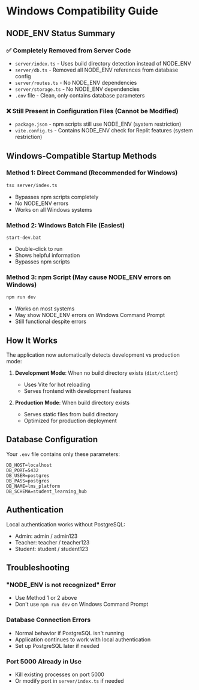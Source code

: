 # Windows Compatibility Guide

## NODE_ENV Status Summary

### ✅ Completely Removed from Server Code
- `server/index.ts` - Uses build directory detection instead of NODE_ENV
- `server/db.ts` - Removed all NODE_ENV references from database config
- `server/routes.ts` - No NODE_ENV dependencies
- `server/storage.ts` - No NODE_ENV dependencies
- `.env` file - Clean, only contains database parameters

### ❌ Still Present in Configuration Files (Cannot be Modified)
- `package.json` - npm scripts still use NODE_ENV (system restriction)
- `vite.config.ts` - Contains NODE_ENV check for Replit features (system restriction)

## Windows-Compatible Startup Methods

### Method 1: Direct Command (Recommended for Windows)
```bash
tsx server/index.ts
```
- Bypasses npm scripts completely
- No NODE_ENV errors
- Works on all Windows systems

### Method 2: Windows Batch File (Easiest)
```batch
start-dev.bat
```
- Double-click to run
- Shows helpful information
- Bypasses npm scripts

### Method 3: npm Script (May cause NODE_ENV errors on Windows)
```bash
npm run dev
```
- Works on most systems
- May show NODE_ENV errors on Windows Command Prompt
- Still functional despite errors

## How It Works

The application now automatically detects development vs production mode:

1. **Development Mode**: When no build directory exists (`dist/client`)
   - Uses Vite for hot reloading
   - Serves frontend with development features

2. **Production Mode**: When build directory exists
   - Serves static files from build directory
   - Optimized for production deployment

## Database Configuration

Your `.env` file contains only these parameters:
```env
DB_HOST=localhost
DB_PORT=5432
DB_USER=postgres
DB_PASS=postgres
DB_NAME=lms_platform
DB_SCHEMA=student_learning_hub
```

## Authentication

Local authentication works without PostgreSQL:
- Admin: admin / admin123
- Teacher: teacher / teacher123
- Student: student / student123

## Troubleshooting

### "NODE_ENV is not recognized" Error
- Use Method 1 or 2 above
- Don't use `npm run dev` on Windows Command Prompt

### Database Connection Errors
- Normal behavior if PostgreSQL isn't running
- Application continues to work with local authentication
- Set up PostgreSQL later if needed

### Port 5000 Already in Use
- Kill existing processes on port 5000
- Or modify port in `server/index.ts` if needed